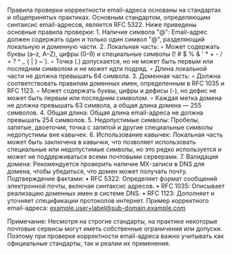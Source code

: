 Правила проверки корректности email-адреса основаны на стандартах и общепринятых практиках. Основным стандартом, определяющим синтаксис email-адресов, является RFC 5322. Ниже приведены основные правила проверки:
    1. Наличие символа "@": Email-адрес должен содержать один и только один символ "@", разделяющий локальную и доменную части.
    2. Локальная часть:
        ◦ Может содержать буквы (a–z, A–Z), цифры (0–9) и специальные символы (! # $ % & ' * + - / = ? ^ _ { | } ~`).
        ◦ Точка (.) допускается, но не может быть первым или последним символом и не может идти подряд.
        ◦ Длина локальной части не должна превышать 64 символа.
    3. Доменная часть:
        ◦ Должна соответствовать правилам доменных имен, определенным в RFC 1035 и RFC 1123.
        ◦ Может содержать буквы, цифры и дефисы (-), но дефис не может быть первым или последним символом.
        ◦ Каждая метка домена не должна превышать 63 символа, а общая длина домена — 255 символов.
    4. Общая длина: Общая длина email-адреса не должна превышать 254 символов.
    5. Недопустимые символы: Пробелы, запятые, двоеточия, точка с запятой и другие специальные символы недопустимы вне кавычек.
    6. Использование кавычек: Локальная часть может быть заключена в кавычки, что позволяет использовать специальные или недопустимые символы, но это редко используется и может не поддерживаться всеми почтовыми серверами.
    7. Валидация домена: Рекомендуется проверить наличие MX-записи в DNS для домена, чтобы убедиться, что домен может получать почту.
Подтверждение фактами:
    • RFC 5322: Определяет формат сообщений электронной почты, включая синтаксис адресов.
    • RFC 1035: Описывает реализацию доменных имен в системе DNS.
    • RFC 1123: Дополняет и уточняет спецификации протоколов интернет.
Пример корректного email-адреса:
example.user+label@sub-domain.example.com

Примечание: Несмотря на строгие стандарты, на практике некоторые почтовые сервисы могут иметь собственные ограничения или допуски. Поэтому при проверке корректности email-адреса важно учитывать как официальные стандарты, так и реалии их применения. 

